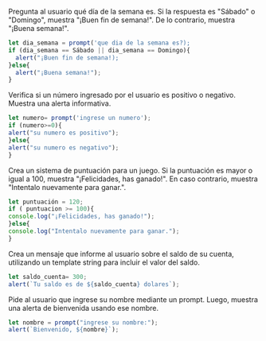 
Pregunta al usuario qué día de la semana es. Si la respuesta es "Sábado" o "Domingo", muestra "¡Buen fin de semana!". De lo contrario, muestra "¡Buena semana!".
```javascript
let dia_semana = prompt('que dia de la semana es?);
if (dia_semana == Sábado || dia_semana == Domingo){
  alert("¡Buen fin de semana!);
}else{
  alert("¡Buena semana!");
}
```

Verifica si un número ingresado por el usuario es positivo o negativo. Muestra una alerta informativa.
```javascript
let numero= prompt('ingrese un numero');
if (numero>=0){
alert("su numero es positivo");
}else{
alert("su numero es negativo");
}
```
  
Crea un sistema de puntuación para un juego. Si la puntuación es mayor o igual a 100, muestra "¡Felicidades, has ganado!". En caso contrario, muestra "Intentalo nuevamente para ganar.".
```javascript
let puntuación = 120;
if ( puntuacion >= 100){
console.log("¡Felicidades, has ganado!");
}else{
console.log("Intentalo nuevamente para ganar.");
}
```
  
Crea un mensaje que informe al usuario sobre el saldo de su cuenta, utilizando un template string para incluir el valor del saldo.
```javascript
let saldo_cuenta= 300;
alert(`Tu saldo es de ${saldo_cuenta} dolares`);
```
Pide al usuario que ingrese su nombre mediante un prompt. Luego, muestra una alerta de bienvenida usando ese nombre.
```javascript
let nombre = prompt("ingrese su nombre:");
alert(`Bienvenido, ${nombre}`);

```
